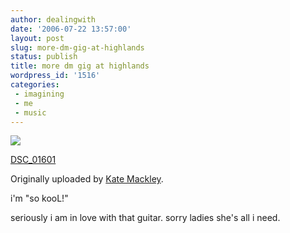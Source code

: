 ```yaml
---
author: dealingwith
date: '2006-07-22 13:57:00'
layout: post
slug: more-dm-gig-at-highlands
status: publish
title: more dm gig at highlands
wordpress_id: '1516'
categories:
 - imagining
 - me
 - music
---
```


[![][1]][2]

[DSC_01601][3]

Originally uploaded by [Kate Mackley][4].

i'm "so kooL!"


seriously i am in love with that guitar. sorry ladies she's all i need.

   [1]: http://static.flickr.com/72/195531543_37e3ca1461_m.jpg

   [2]: http://www.flickr.com/photos/katemackley/195531543/ (photo sharing)

   [3]: http://www.flickr.com/photos/katemackley/195531543/

   [4]: http://www.flickr.com/people/katemackley/

